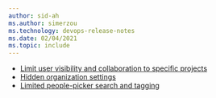 ```yaml
---
author: sid-ah
ms.author: simerzou
ms.technology: devops-release-notes
ms.date: 02/04/2021
ms.topic: include
---
```


- [Limit user visibility and collaboration to specific projects](#limit-user-visibility-and-collaboration-to-specific-projects)
- [Hidden organization settings](#hidden-organization-settings)
- [Limited people-picker search and tagging](#limited-people-picker-search-and-tagging)
